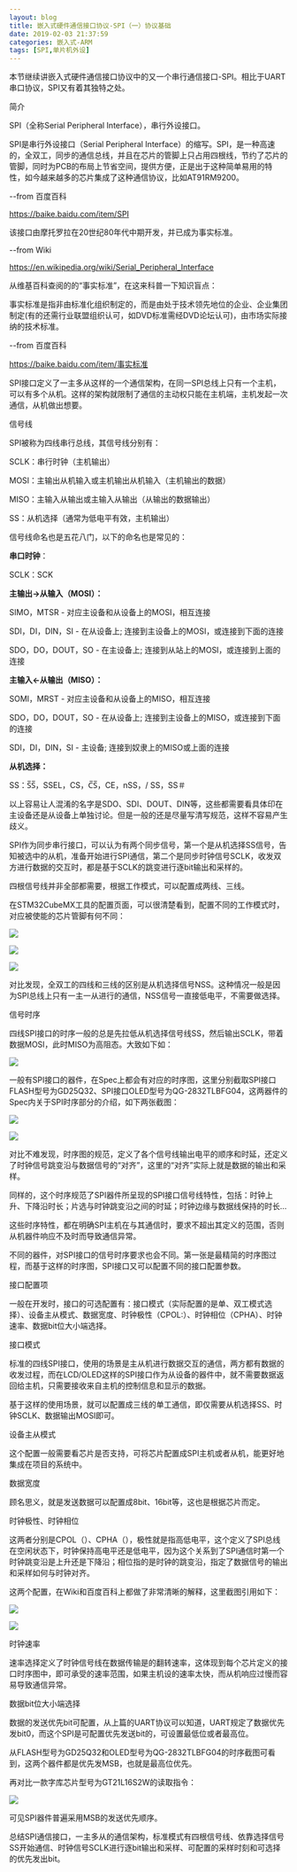 ```yaml
---
layout: blog
title: 嵌入式硬件通信接口协议-SPI（一）协议基础
date: 2019-02-03 21:37:59
categories: 嵌入式-ARM
tags: [SPI,单片机外设]
---
```

本节继续讲嵌入式硬件通信接口协议中的又一个串行通信接口-SPI。相比于UART串口协议，SPI又有着其独特之处。

简介

SPI（全称Serial Peripheral Interface），串行外设接口。

SPI是串行外设接口（Serial Peripheral
Interface）的缩写。SPI，是一种高速的，全双工，同步的通信总线，并且在芯片的管脚上只占用四根线，节约了芯片的管脚，同时为PCB的布局上节省空间，提供方便，正是出于这种简单易用的特性，如今越来越多的芯片集成了这种通信协议，比如AT91RM9200。

\--from 百度百科

https://baike.baidu.com/item/SPI

该接口由摩托罗拉在20世纪80年代中期开发，并已成为事实标准。

\--from Wiki

https://en.wikipedia.org/wiki/Serial_Peripheral_Interface

从维基百科查阅的的“事实标准”，在这来科普一下知识盲点：

事实标准是指非由标准化组织制定的，而是由处于技术领先地位的企业、企业集团制定(有的还需行业联盟组织认可，如DVD标准需经DVD论坛认可)，由市场实际接纳的技术标准。

\--from 百度百科

https://baike.baidu.com/item/事实标准

SPI接口定义了一主多从这样的一个通信架构，在同一SPI总线上只有一个主机，可以有多个从机。这样的架构就限制了通信的主动权只能在主机端，主机发起一次通信，从机做出想要。

信号线

SPI被称为四线串行总线，其信号线分别有：

SCLK：串行时钟（主机输出）

MOSI：主输出从机输入或主机输出从机输入（主机输出的数据）

MISO：主输入从输出或主输入从输出（从输出的数据输出）

SS：从机选择（通常为低电平有效，主机输出）

信号线命名也是五花八门，以下的命名也是常见的：

**串口时钟**：

SCLK：SCK

**主输出→从输入（MOSI）：**

SIMO，MTSR - 对应主设备和从设备上的MOSI，相互连接

SDI，DI，DIN，SI - 在从设备上; 连接到主设备上的MOSI，或连接到下面的连接

SDO，DO，DOUT，SO - 在主设备上; 连接到从站上的MOSI，或连接到上面的连接

**主输入←从输出（MISO）：**

SOMI，MRST - 对应主设备和从设备上的MISO，相互连接

SDO，DO，DOUT，SO - 在从设备上; 连接到主设备上的MISO，或连接到下面的连接

SDI，DI，DIN，SI - 主设备; 连接到奴隶上的MISO或上面的连接

**从机选择：**

SS：S̅S̅，SSEL，CS，C̅S̅，CE，nSS，/ SS，SS＃

以上容易让人混淆的名字是SDO、SDI、DOUT、DIN等，这些都需要看具体印在主设备还是从设备上单独讨论。但是一般的还是尽量写清写规范，这样不容易产生歧义。

SPI作为同步串行接口，可以认为有两个同步信号，第一个是从机选择SS信号，告知被选中的从机，准备开始进行SPI通信，第二个是同步时钟信号SCLK，收发双方进行数据的交互时，都是基于SCLK的跳变进行逐bit输出和采样的。

四根信号线并非全部都需要，根据工作模式，可以配置成两线、三线。

在STM32CubeMX工具的配置页面，可以很清楚看到，配置不同的工作模式时，对应被使能的芯片管脚有何不同：

![](/img/blog_pic/【硬件电路】嵌入式硬件通信接口协议-SPI（一）协议基础/612c889c95e4e506e28afa024801b692.png)

![](/img/blog_pic/【硬件电路】嵌入式硬件通信接口协议-SPI（一）协议基础/23a81894017449f135e3d47d69b1e356.png)

![](/img/blog_pic/【硬件电路】嵌入式硬件通信接口协议-SPI（一）协议基础/8f6454b826a889242ff57261039bbdc6.png)

对比发现，全双工的四线和三线的区别是从机选择信号NSS。这种情况一般是因为SPI总线上只有一主一从进行的通信，NSS信号一直接低电平，不需要做选择。

信号时序

四线SPI接口的时序一般的总是先拉低从机选择信号线SS，然后输出SCLK，带着数据MOSI，此时MISO为高阻态。大致如下如：

![](/img/blog_pic/【硬件电路】嵌入式硬件通信接口协议-SPI（一）协议基础/abc5bf10c8ba62f06c94f96a4c095a81.png)

一般有SPI接口的器件，在Spec上都会有对应的时序图，这里分别截取SPI接口FLASH型号为GD25Q32、SPI接口OLED型号为QG-2832TLBFG04，这两器件的Spec内关于SPI时序部分的介绍，如下两张截图：

![](/img/blog_pic/【硬件电路】嵌入式硬件通信接口协议-SPI（一）协议基础/b7c27c74031583d739f3dae944232f8b.png)

![](/img/blog_pic/【硬件电路】嵌入式硬件通信接口协议-SPI（一）协议基础/34cd87caf5256df87e1ab866a0855c38.png)

对比不难发现，时序图的规范，定义了各个信号线输出电平的顺序和时延，还定义了时钟信号跳变沿与数据信号的“对齐”，这里的“对齐”实际上就是数据的输出和采样。

同样的，这个时序规范了SPI器件所呈现的SPI接口信号线特性，包括：时钟上升、下降沿时长；片选与时钟跳变沿之间的时延；时钟边缘与数据线保持的时长…

这些时序特性，都在明确SPI主机在与其通信时，要求不超出其定义的范围，否则从机器件响应不及时而导致通信异常。

不同的器件，对SPI接口的信号时序要求也会不同。第一张是最精简的时序图过程，而基于这样的时序图，SPI接口又可以配置不同的接口配置参数。

接口配置项

一般在开发时，接口的可选配置有：接口模式（实际配置的是单、双工模式选择）、设备主从模式、数据宽度、时钟极性（CPOL:）、时钟相位（CPHA）、时钟速率、数据bit位大小端选择。

接口模式

标准的四线SPI接口，使用的场景是主从机进行数据交互的通信，两方都有数据的收发过程，而在LCD/OLED这样的SPI接口作为从设备的器件中，就不需要数据返回给主机，只需要接收来自主机的控制信息和显示的数据。

基于这样的使用场景，就可以配置成三线的单工通信，即仅需要从机选择SS、时钟SCLK、数据输出MOSI即可。

设备主从模式

这个配置一般需要看芯片是否支持，可将芯片配置成SPI主机或者从机，能更好地集成在项目的系统中。

数据宽度

顾名思义，就是发送数据可以配置成8bit、16bit等，这也是根据芯片而定。

时钟极性、时钟相位

这两者分别是CPOL（）、CPHA（），极性就是指高低电平，这个定义了SPI总线在空闲状态下，时钟保持高电平还是低电平，因为这个关系到了SPI通信时第一个时钟跳变沿是上升还是下降沿；相位指的是时钟的跳变沿，指定了数据信号的输出和采样如何与时钟对齐。

这两个配置，在Wiki和百度百科上都做了非常清晰的解释，这里截图引用如下：

![](/img/blog_pic/【硬件电路】嵌入式硬件通信接口协议-SPI（一）协议基础/a9f3f0ef3ba1ce0847b1a2f525c88e6d.png)

![](/img/blog_pic/【硬件电路】嵌入式硬件通信接口协议-SPI（一）协议基础/53a2accd0d84a4fb250a282f472e71ac.png)

时钟速率

速率选择定义了时钟信号线在数据传输是的翻转速率，这体现到每个芯片定义的接口时序图中，即可承受的速率范围，如果主机设的速率太快，而从机响应过慢而容易导致通信异常。

数据bit位大小端选择

数据的发送优先bit可配置，从上篇的UART协议可以知道，UART规定了数据优先发bit0，而这个SPI是可配置优先发送bit的，可设置最低位或者最高位。

从FLASH型号为GD25Q32和OLED型号为QG-2832TLBFG04的时序截图可看到，这两个器件都是优先发MSB，也就是最高位优先。

再对比一款字库芯片型号为GT21L16S2W的读取指令：

![](/img/blog_pic/【硬件电路】嵌入式硬件通信接口协议-SPI（一）协议基础/9abe89ddcacd4fc52b3b3893ffcbd32e.png)

可见SPI器件普遍采用MSB的发送优先顺序。

总结SPI通信接口，一主多从的通信架构，标准模式有四根信号线、依靠选择信号SS开始通信、时钟信号SCLK进行逐bit输出和采样、可配置的采样时刻和可选择的优先发出bit。
